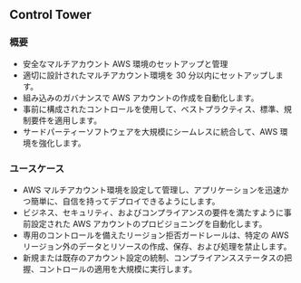 ## Control Tower

### 概要
- 安全なマルチアカウント AWS 環境のセットアップと管理
- 適切に設計されたマルチアカウント環境を 30 分以内にセットアップします。
- 組み込みのガバナンスで AWS アカウントの作成を自動化します。
- 事前に構成されたコントロールを使用して、ベストプラクティス、標準、規制要件を適用します。
- サードパーティーソフトウェアを大規模にシームレスに統合して、AWS 環境を強化します。

### ユースケース
- AWS マルチアカウント環境を設定して管理し、アプリケーションを迅速かつ簡単に、自信を持ってデプロイできるようにします。
- ビジネス、セキュリティ、およびコンプライアンスの要件を満たすように事前設定された AWS アカウントのプロビジョニングを自動化します。
- 専用のコントロールを備えたリージョン拒否ガードレールは、特定の AWS リージョン外のデータとリソースの作成、保存、および処理を禁止します。
- 新規または既存のアカウント設定の統制、コンプライアンスステータスの把握、コントロールの適用を大規模に実行します。
